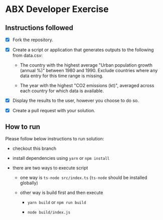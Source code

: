 # ABX Developer Exercise

## Instructions followed

- [x] Fork the repository.
- [x] Create a script or application that generates outputs to the following from data.csv:

  - The country with the highest average "Urban population growth (annual %)" between 1980 and 1990. Exclude countries where any data entry for this time range is missing.

  - The year with the highest "CO2 emissions (kt)", averaged across each country for which data is available.

- [x] Display the results to the user, however you choose to do so.
- [x] Create a pull request with your solution.

## How to run

Please follow below instructions to run solution:

- checkout this branch

- install dependencies using `yarn` or `npm install`

- there are two ways to execute script

  - one way is `ts-node src/index.ts` (`ts-node` should be installed globally)

  - other way is build first and then execute

    - `yarn build` or `npm run build`

    - `node build/index.js`
